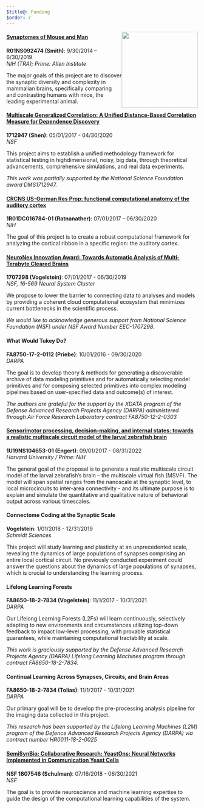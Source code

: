 ```yaml
---
$title@: Funding
$order: 7
---
```


<img style="float: right;" src="https://bit.ly/2XPyew9" width=200 height=200>

#### [Synaptomes of Mouse and Man](http://grantome.com/grant/NIH/R01-NS092474-01)
**R01NS092474 (Smith)**: 9/30/2014 – 6/30/2019  
*NIH (TRA); Prime: Allen Institute*

The major goals of this project are to discover the synaptic diversity and complexity in mammalian
brains, specifically comparing and contrasting humans with mice, the leading experimental animal.


#### [Multiscale Generalized Correlation: A Unified Distance-Based Correlation Measure for Dependence Discovery](http://grantome.com/grant/NSF/DMS-1921310)
**1712947 (Shen)**: 05/01/2017 - 04/30/2020  
*NSF*

This project aims to establish a unified methodology framework for statistical testing in highdimensional, noisy, big data, through theoretical advancements, comprehensive simulations, and real
data experiments.  

*This work was partially supported by the National Science Foundation award DMS1712947.*


#### [CRCNS US-German Res Prop: functional computational anatomy of the auditory cortex](http://grantome.com/grant/NIH/R01-DC016784-02)
**1R01DC016784-01 (Ratnanather)**: 07/01/2017 - 06/30/2020  
*NIH*

The goal of this project is to create a robust computational framework for analyzing the cortical ribbon
in a specific region: the auditory cortex.


#### [NeuroNex Innovation Award: Towards Automatic Analysis of Multi-Terabyte Cleared Brains](https://www.nsf.gov/awardsearch/showAward?AWD_ID=1707298)
**1707298 (Vogelstein)**: 07/01/2017 - 06/30/2019  
*NSF, 16-569 Neural System Cluster*

We propose to lower the barrier to connecting data to analyses and models by providing a coherent
cloud computational ecosystem that minimizes current bottlenecks in the scientific process.

*We would like to acknowledge generous support from National Science
Foundation (NSF) under NSF Award Number EEC-1707298.*

#### What Would Tukey Do?
**FA8750-17-2-0112 (Priebe)**: 10/01/2016 - 09/30/2020  
*DARPA*

The goal is to develop theory & methods for generating a discoverable archive of data modeling
primitives and for automatically selecting model primitives and for composing selected primitives into
complex modeling pipelines based on user-specified data and outcome(s) of interest.

*The authors are grateful for the support by the XDATA program of the Defense Advanced Research Projects Agency (DARPA) administered through Air Force Research Laboratory contract FA8750-12-2-0303*

#### [Sensorimotor processing, decision-making, and internal states: towards a realistic multiscale circuit model of the larval zebrafish brain](http://grantome.com/grant/NIH/U19-NS104653-02)
**1U19NS104653-01 (Engert)**: 09/01/2017 - 08/31/2022  
*Harvard University / Prime: NIH*

The general goal of the proposal is to generate a realistic multiscale circuit model of the larval
zebrafish’s brain – the multiscale virtual fish (MSVF). The model will span spatial ranges from the
nanoscale at the synaptic level, to local microcircuits to inter-area connectivity - and its ultimate
purpose is to explain and simulate the quantitative and qualitative nature of behavioral output across
various timescales.

#### Connectome Coding at the Synaptic Scale
**Vogelstein**: 1/01/2018 - 12/31/2019  
*Schmidt Sciences*

This project will study learning and plasticity at an unprecedented scale, revealing the dynamics of
large populations of synapses comprising an entire local cortical circuit. No previously conducted
experiment could answer the questions about the dynamics of large populations of synapses, which
is crucial to understanding the learning process.

#### Lifelong Learning Forests
**FA8650-18-2-7834 (Vogelstein)**: 11/1/2017 - 10/31/2021  
*DARPA*

Our Lifelong Learning Forests (L2Fs) will learn continuously, selectively adapting to new
environments and circumstances utilizing top-down feedback to impact low-level processing, with
provable statistical guarantees, while maintaining computational tractability at scale. 

*This work is graciously supported by the Defense Advanced Research Projects Agency (DARPA) Lifelong Learning Machines program through contract FA8650-18-2-7834.*

#### Continual Learning Across Synapses, Circuits, and Brain Areas 
**FA8650-18-2-7834 (Tolias)**: 11/1/2017 - 10/31/2021  
*DARPA*

Our primary goal will be to develop the pre-processing analysis pipeline for the imaging data collected
in this project.

*This research has been supported by the Lifelong Learning Machines (L2M) program of the Defence Advanced Research Projects Agency (DARPA) via contract number HR0011-18-2-0025*

#### [SemiSynBio: Collaborative Research: YeastOns: Neural Networks Implemented in Communication Yeast Cells](http://grantome.com/grant/NSF/MCB-1807546)
**NSF 1807546 (Schulman)**: 07/16/2018 - 06/30/2021  
*NSF*

The goal is to provide neuroscience and machine learning expertise to guide the design of the computational
learning capabilities of the system.